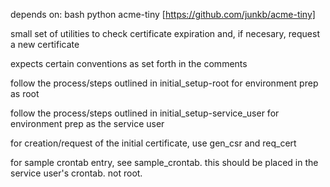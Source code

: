 depends on:
bash
python
acme-tiny [https://github.com/junkb/acme-tiny]

small set of utilities to check certificate expiration and, if necesary, request a new certificate

expects certain conventions as set forth in the comments

follow the process/steps outlined in initial_setup-root for environment prep as root

follow the process/steps outlined in initial_setup-service_user for environment prep as the service user

for creation/request of the initial certificate, use gen_csr and req_cert

for sample crontab entry, see sample_crontab.  this should be placed in the service user's crontab.  not root.
